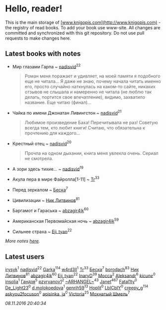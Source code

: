 # Hello, reader!
This is the main storage of [www.knigopis.com](http://www.knigopis.com) - the registry of read books.
To add your book use www-site. All changes are committed and synchronized with this git repository.
Do not use pull requests to make changes here.


## Latest books with notes
* Мир глазами Гарпа ~ [nadisvid](users/113/1138852626183846-facebook)<sup>22</sup>
    > Роман меня поражает и удивляет, на моей памяти я подобного еще не читала... Я даже не знаю, почему начала читать именно его, просто случайно наткнулась на каком-то сайте, никаких отзывов не слышала и намеренно не читала (не люблю так делать, портится свое впечатление), видимо, захватило название. Еще читаю (финал)...

* Чайка по имени Джонатан Ливингстон ~ [nadisvid](users/113/1138852626183846-facebook)<sup>21</sup>
    > Любимое произведение Баха! Перечитывала не раз! Советую всегда тем, кто любит книги! Считаю, что обязательна к прочтению для каждого...

* Крестный отец ~ [nadisvid](users/113/1138852626183846-facebook)<sup>20</sup>
    > Прочла на одном дыхании, книга меня увлекла очень. Сериал не смотрела.

* А зори здесь тихие… ~ [nadisvid](users/113/1138852626183846-facebook)<sup>19</sup>

* Акула пера в мире Файролла[1-11] ~ [Tr](users/122/12282474-vkontakte)<sup>33</sup>

* Перед зеркалом ~ [Беска](users/157/1577468-vkontakte)<sup>7</sup>

* Цивилизации ~ [Ник Литвинов](users/lec/leczQ3Eya3-linkedin)<sup>81</sup>

* Баргамот и Гараська ~ [abzagir4ik](users/362/3621623-vkontakte)<sup>60</sup>

* Американская Первомайская ночь ~ [abzagir4ik](users/362/3621623-vkontakte)<sup>59</sup>

* Сильнее страха ~ [Eji_tyan](users/235/2352103981-twitter)<sup>22</sup>


_More notes [here](latest_books_with_notes.md)._


## Latest users
[irysyk](users/128/1283337448364336-facebook)<sup>1</sup> 
[nadisvid](users/113/1138852626183846-facebook)<sup>22</sup> 
[Garka](users/115/115753719718250012620-google)<sup>114</sup> 
[w4rd3ll](users/125/12525258-vkontakte)<sup>1</sup> 
[Tr](users/122/12282474-vkontakte)<sup>33</sup> 
[Беска](users/157/1577468-vkontakte)<sup>7</sup> 
[borodach](users/157/15706320-vkontakte)<sup>83</sup> 
[Ник Литвинов](users/lec/leczQ3Eya3-linkedin)<sup>81</sup> 
[abzagir4ik](users/362/3621623-vkontakte)<sup>60</sup> 
[Eji_tyan](users/235/2352103981-twitter)<sup>22</sup> 
[InaryD](users/562/56228374-vkontakte)<sup>39</sup> 
[Mocca](users/116/116434214281608690175-google)<sup>2</sup> 
[Aleksandr](users/123/12375097-vkontakte)<sup>6</sup> 
[_kicune_](users/224/2248110099-instagram)<sup>0</sup> 
[insolia](users/116/116957517381490004982-google)<sup>1</sup> 
[Гандзя](users/103/1034497246671899-facebook)<sup>5</sup> 
[pzyryanov1](users/102/102383933923761177461-google)<sup>2</sup> 
[~ARHANGEL~](users/642/64251996-vkontakte)<sup>43</sup> 
[Janet](users/205/20565064-vkontakte)<sup>467</sup> 
[Fatal1ty](users/101/101175149321186839533-google)<sup>0</sup> 
[De_Light23](users/De_/De_Light23-lastfm)<sup>0</sup> 
[d.molokoedova](users/152/152183909-vkontakte)<sup>1</sup> 
[genrih59](users/872/872361436199401-facebook)<sup>13</sup> 
[Hoplit](users/101/101851419910586702007-google)<sup>0</sup> 
[LbICbIY](users/760/760270-vkontakte)<sup>0</sup> 
[creepy_g](users/747/74743045-vkontakte)<sup>114</sup> 
[askyou2focuson](users/710/710705325745026-facebook)<sup>0</sup> 
[apisinka_ja](users/572/5727424-vkontakte)<sup>0</sup> 
[Victoria](users/113/113794223924688167852-google)<sup>25</sup> 
[Мохнатый Шмель](users/164/164804873-yandex)<sup>7</sup> 


_08.11.2016 20:40:34_
